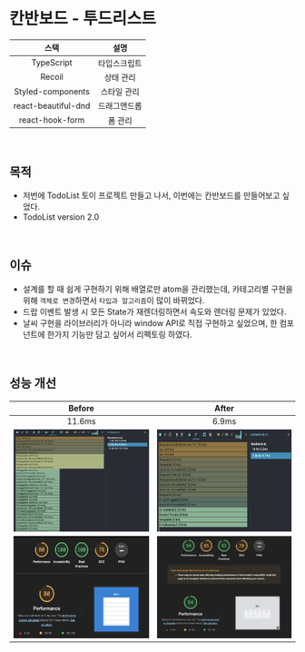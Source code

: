 # 칸반보드 - 투드리스트

|        스택         |     설명     |
| :-----------------: | :----------: |
|     TypeScript      | 타입스크립트 |
|       Recoil        |  상태 관리   |
|  Styled-components  | 스타일 관리  |
| react-beautiful-dnd | 드래그앤드롭 |
|   react-hook-form   |   폼 관리    |

<br>

## 목적

- 저번에 TodoList 토이 프로젝트 만들고 나서, 이번에는 칸반보드를 만들어보고 싶었다.
- TodoList version 2.0

<br>

## 이슈

- 설계를 할 때 쉽게 구현하기 위해 배열로만 atom을 관리했는데, 카테고리별 구현을 위해 `객체로 변경`하면서 `타입과 알고리즘`이 많이 바뀌었다.
- 드랍 이벤트 발생 시 모든 State가 재렌더링하면서 속도와 렌더링 문제가 있었다.
- 날씨 구현을 라이브러리가 아니라 window API로 직접 구현하고 싶었으며, 한 컴포넌트에 한가지 기능만 담고 싶어서 리펙토링 하였다.

<br>

## 성능 개선

|                          Before                          |                          After                           |
| :------------------------------------------------------: | :------------------------------------------------------: |
|                          11.6ms                          |                          6.9ms                           |
| <img src="images/issue1.png" width="300" height="180" /> | <img src="images/issue2.png" width="300" height="180" /> |
| <img src="images/issue3.png" width="300" height="180" /> | <img src="images/issue4.png" width="300" height="180" /> |
